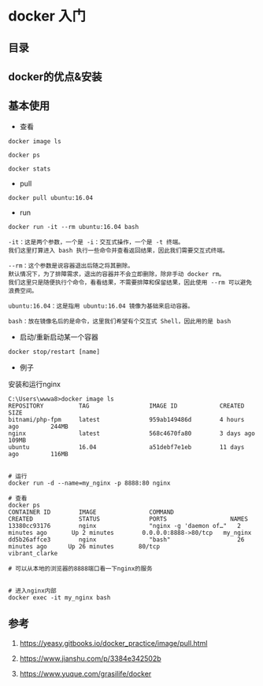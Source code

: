 # docker 入门

## 目录


## docker的优点&安装

## 基本使用

* 查看
```
docker image ls

docker ps

docker stats
```

* pull
```
docker pull ubuntu:16.04
```

* run 
```
docker run -it --rm ubuntu:16.04 bash

-it：这是两个参数，一个是 -i：交互式操作，一个是 -t 终端。
我们这里打算进入 bash 执行一些命令并查看返回结果，因此我们需要交互式终端。

--rm：这个参数是说容器退出后随之将其删除。
默认情况下，为了排障需求，退出的容器并不会立即删除，除非手动 docker rm。
我们这里只是随便执行个命令，看看结果，不需要排障和保留结果，因此使用 --rm 可以避免浪费空间。

ubuntu:16.04：这是指用 ubuntu:16.04 镜像为基础来启动容器。

bash：放在镜像名后的是命令，这里我们希望有个交互式 Shell，因此用的是 bash
```

* 启动/重新启动某一个容器
```
docker stop/restart [name]
```

* 例子

安装和运行nginx
```
C:\Users\wwwa8>docker image ls
REPOSITORY          TAG                 IMAGE ID            CREATED             SIZE
bitnami/php-fpm     latest              959ab149486d        4 hours ago         244MB
nginx               latest              568c4670fa80        3 days ago          109MB
ubuntu              16.04               a51debf7e1eb        11 days ago         116MB


# 运行
docker run -d --name=my_nginx -p 8888:80 nginx

# 查看
docker ps
CONTAINER ID        IMAGE               COMMAND                  CREATED             STATUS              PORTS                  NAMES
13380cc93176        nginx               "nginx -g 'daemon of…"   2 minutes ago       Up 2 minutes        0.0.0.0:8888->80/tcp   my_nginx
dd5b26affce3        nginx               "bash"                   26 minutes ago      Up 26 minutes       80/tcp                 vibrant_clarke

# 可以从本地的浏览器的8888端口看一下nginx的服务


# 进入nginx内部
docker exec -it my_nginx bash
```





## 参考

1. https://yeasy.gitbooks.io/docker_practice/image/pull.html

2. https://www.jianshu.com/p/3384e342502b

3. https://www.yuque.com/grasilife/docker

